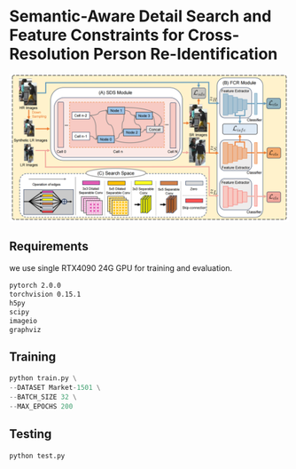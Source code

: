 # Semantic-Aware Detail Search and Feature Constraints for Cross-Resolution Person Re-Identification

![](images/architecture.png)

## Requirements

we use single RTX4090 24G GPU for training and evaluation. 

```
pytorch 2.0.0
torchvision 0.15.1
h5py
scipy
imageio
graphviz
```

## Training

```python
python train.py \
--DATASET Market-1501 \
--BATCH_SIZE 32 \
--MAX_EPOCHS 200
```

## Testing

```python
python test.py
```


